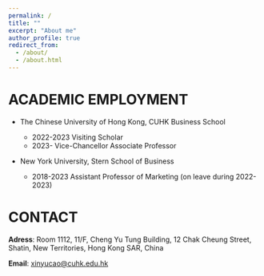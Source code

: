 ```yaml
---
permalink: /
title: ""
excerpt: "About me"
author_profile: true
redirect_from: 
  - /about/
  - /about.html
---
```


ACADEMIC EMPLOYMENT
======
* The Chinese University of Hong Kong, CUHK Business School
    + 2022-2023 Visiting Scholar
    + 2023-   Vice-Chancellor Associate Professor 

* New York University, Stern School of Business
    + 2018-2023 Assistant Professor of Marketing (on leave during 2022-2023)

CONTACT
======
**Adress**: Room 1112, 11/F, Cheng Yu Tung Building, 12 Chak Cheung Street, Shatin, New Territories, Hong Kong SAR, China

**Email**: xinyucao@cuhk.edu.hk